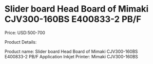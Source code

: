 # Slider board Head Board of Mimaki CJV300-160BS E400833-2 PB/F

Price: USD:500-700

Product Details:

Product name:
Slider board Head Board of Mimaki CJV300-160BS E400833-2 PB/F
Application Inkjet Printer:
Mimaki CJV300-160BS